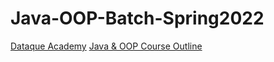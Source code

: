 # Java-OOP-Batch-Spring2022
[Dataque Academy](https://facebook.com/dataque.academy)
[Java & OOP Course Outline](https://docs.google.com/document/d/1jiUvFrETDkFm6Glk5X2XYTvA8X_YgcMDcyCyDzPv6cY/edit?usp=sharing)
